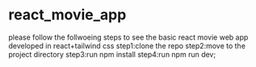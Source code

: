 # react_movie_app

please follow the follwoeing steps to see the basic react movie web app developed in react+tailwind css
step1:clone the repo
step2:move to the project directory
step3:run npm install
step4:run npm run dev;
